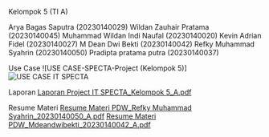 Kelompok 5 (TI A)

Arya Bagas Saputra (20230140029) 
Wildan Zauhair Pratama (20230140045)
Muhammad Wildan Indi Naufal (20230140020)
Kevin Adrian Fidel (20230140027)
M Dean Dwi Bekti (20230140042) 
Refky Muhammad Syahrin (20230140050)
Pradipta pratama putra (20230140037)

Use Case
![USE CASE-SPECTA-Project (Kelompok 5)]
![USE CASE IT SPECTA](https://github.com/user-attachments/assets/c0802b14-9c3f-49f3-b6fd-962f4756b8e4)

Laporan
[Laporan Project IT SPECTA_Kelompok 5_A.pdf](https://github.com/user-attachments/files/21011968/Laporan.Project.IT.SPECTA_Kelompok.5_A.pdf)

Resume Materi
[Resume Materi PDW_Refky Muhammad Syahrin_20230140050_A.pdf](https://github.com/user-attachments/files/21015941/Resume.Materi.PDW_Refky.Muhammad.Syahrin_20230140050_A.pdf)
[Resume Materi PDW_Mdeandwibekti_20230140042_A.pdf](https://github.com/user-attachments/files/21016166/Resume.Materi.PDW_Mdeandwibekti_20230140042_A.pdf)
